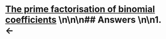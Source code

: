 # [The prime factorisation of binomial coefficients](https://projecteuler.net/problem=231) \n\n\n## Answers \n\n1. &larr;
